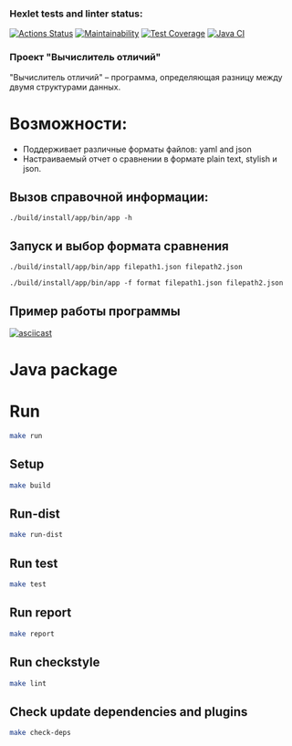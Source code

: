 ### Hexlet tests and linter status:
[![Actions Status](https://github.com/IPetrovRed/java-project-71/actions/workflows/hexlet-check.yml/badge.svg)](https://github.com/IPetrovRed/java-project-71/actions) [![Maintainability](https://api.codeclimate.com/v1/badges/f0b119d65be7227da559/maintainability)](https://codeclimate.com/github/IPetrovRed/java-project-71/maintainability) [![Test Coverage](https://api.codeclimate.com/v1/badges/f0b119d65be7227da559/test_coverage)](https://codeclimate.com/github/IPetrovRed/java-project-71/test_coverage) [![Java CI](https://github.com/IPetrovRed/java-project-71/actions/workflows/main.yml/badge.svg?branch=main)](https://github.com/IPetrovRed/java-project-71/actions/workflows/main.yml)

### Проект "Вычислитель отличий" 
"Вычислитель отличий" – программа, определяющая разницу между двумя структурами данных.

# Возможности:
* Поддерживает различные форматы файлов: yaml and json
* Настраиваемый отчет о сравнении в формате plain text, stylish и json.

## Вызов справочной информации:
```
./build/install/app/bin/app -h
```
## Запуск и выбор формата сравнения
```
./build/install/app/bin/app filepath1.json filepath2.json

./build/install/app/bin/app -f format filepath1.json filepath2.json
```

## Пример работы программы

[![asciicast](https://asciinema.org/a/4BjVsnodbwDLGfXg3aVQoY5se.png)](https://asciinema.org/a/4BjVsnodbwDLGfXg3aVQoY5se)

# Java package

# Run
```bash
make run
```

## Setup
```bash
make build
```

## Run-dist
```bash
make run-dist
```

## Run test
```bash
make test
```

## Run report
```bash
make report
```

## Run checkstyle
```bash
make lint
```

## Check update dependencies and plugins
```bash
make check-deps
```
